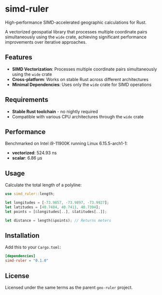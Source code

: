 # simd-ruler

High-performance SIMD-accelerated geographic calculations for Rust.

A vectorized geospatial library that processes multiple coordinate pairs simultaneously using the `wide` crate, achieving significant performance improvements over iterative approaches.

## Features

- **SIMD Vectorization**: Processes multiple coordinate pairs simultaneously using the `wide` crate
- **Cross-platform**: Works on stable Rust across different architectures
- **Minimal Dependencies**: Uses only the `wide` crate for SIMD operations

## Requirements

- **Stable Rust toolchain** - no nightly required
- Compatible with various CPU architectures through the `wide` crate

## Performance

Benchmarked on Intel i9-11900K running Linux 6.15.5-arch1-1:

- **vectorized**: 524.93 ns
- **scalar**: 6.86 µs

## Usage

Calculate the total length of a polyline:

```rust
use simd_ruler::length;

let longitudes = [-73.9857, -73.9897, -73.9927];
let latitudes = [40.7484, 40.7411, 40.7394];
let points = [&longitudes[..], &latitudes[..]];

let distance = length(&points); // Returns meters
```

## Installation

Add this to your `Cargo.toml`:

```toml
[dependencies]
simd-ruler = "0.1.0"
```

## License

Licensed under the same terms as the parent `geo-ruler` project.
